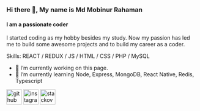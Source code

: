 ### Hi there 👋, My name is Md Mobinur Rahaman
#### I am a passionate coder
I started coding as my hobby besides my study. Now my passion has led me to build some awesome projects and to build my career as a coder.

Skills: REACT / REDUX / JS / HTML / CSS / PHP / MySQL

- 🔭 I’m currently working on this page. 
- 🌱 I’m currently learning Node, Express, MongoDB, React Native, Redis, Typescript 




[<img src='https://cdn.jsdelivr.net/npm/simple-icons@3.0.1/icons/github.svg' alt='github' height='40'>](https://github.com/MobinurRahaman)  [<img src='https://cdn.jsdelivr.net/npm/simple-icons@3.0.1/icons/instagram.svg' alt='instagram' height='40'>](https://www.instagram.com/mobinur.rahaman97/)  [<img src='https://cdn.jsdelivr.net/npm/simple-icons@3.0.1/icons/stackoverflow.svg' alt='stackoverflow' height='40'>](https://stackoverflow.com/users/12368573)  

